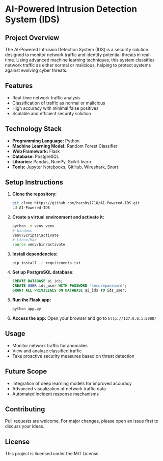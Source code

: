 # AI-Powered Intrusion Detection System (IDS)

## Project Overview
The AI-Powered Intrusion Detection System (IDS) is a security solution designed to monitor network traffic and identify potential threats in real-time. Using advanced machine learning techniques, this system classifies network traffic as either normal or malicious, helping to protect systems against evolving cyber threats.

## Features
- Real-time network traffic analysis
- Classification of traffic as normal or malicious
- High accuracy with minimal false positives
- Scalable and efficient security solution

## Technology Stack
- **Programming Language:** Python
- **Machine Learning Model:** Random Forest Classifier
- **Web Framework:** Flask
- **Database:** PostgreSQL
- **Libraries:** Pandas, NumPy, Scikit-learn
- **Tools:** Jupyter Notebooks, GitHub, Wireshark, Snort

## Setup Instructions
1. **Clone the repository:**
   ```bash
   git clone https://github.com/harshy1718/AI-Powered-IDS.git
   cd AI-Powered-IDS
   ```

2. **Create a virtual environment and activate it:**
   ```bash
   python -m venv venv
   # Windows
   venv\Scripts\activate
   # Linux/Mac
   source venv/bin/activate
   ```

3. **Install dependencies:**
   ```bash
   pip install -r requirements.txt
   ```

4. **Set up PostgreSQL database:**
   ```sql
   CREATE DATABASE ai_ids;
   CREATE USER ids_user WITH PASSWORD 'securepassword';
   GRANT ALL PRIVILEGES ON DATABASE ai_ids TO ids_user;
   ```

5. **Run the Flask app:**
   ```bash
   python app.py
   ```

6. **Access the app:**
   Open your browser and go to `http://127.0.0.1:5000/`

## Usage
- Monitor network traffic for anomalies
- View and analyze classified traffic
- Take proactive security measures based on threat detection

## Future Scope
- Integration of deep learning models for improved accuracy
- Advanced visualization of network traffic data
- Automated incident response mechanisms

## Contributing
Pull requests are welcome. For major changes, please open an issue first to discuss your ideas.

## License
This project is licensed under the MIT License.

